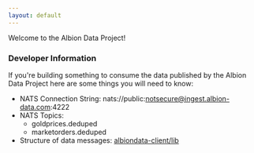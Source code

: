 ```yaml
---
layout: default
---
```

Welcome to the Albion Data Project!

### [](#header-3)Developer Information
If you're building something to consume the data published by the
Albion Data Project here are some things you will need to know:

- NATS Connection String: nats://public:notsecure@ingest.albion-data.com:4222
- NATS Topics:
  - goldprices.deduped
  - marketorders.deduped
- Structure of data messages: [albiondata-client/lib](https://github.com/Regner/albiondata-client/tree/master/lib)
